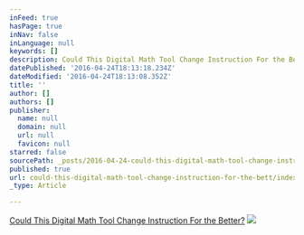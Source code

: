 ```yaml
---
inFeed: true
hasPage: true
inNav: false
inLanguage: null
keywords: []
description: Could This Digital Math Tool Change Instruction For the Better?
datePublished: '2016-04-24T18:13:18.234Z'
dateModified: '2016-04-24T18:13:08.352Z'
title: ''
author: []
authors: []
publisher:
  name: null
  domain: null
  url: null
  favicon: null
starred: false
sourcePath: _posts/2016-04-24-could-this-digital-math-tool-change-instruction-for-the-bett.md
published: true
url: could-this-digital-math-tool-change-instruction-for-the-bett/index.html
_type: Article

---
```

[Could This Digital Math Tool Change Instruction For the Better?][0]
![](https://the-grid-user-content.s3-us-west-2.amazonaws.com/2a817d70-1d7c-4248-b7ae-847782e050d9.jpg)

[0]: http://ww2.kqed.org/mindshift/2016/04/06/could-this-digital-math-tool-change-instruction-for-the-better/